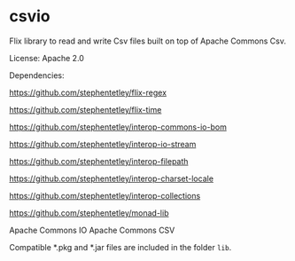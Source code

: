 # csvio

Flix library to read and write Csv files built on top of Apache Commons Csv.

License: Apache 2.0

Dependencies: 

https://github.com/stephentetley/flix-regex

https://github.com/stephentetley/flix-time

https://github.com/stephentetley/interop-commons-io-bom

https://github.com/stephentetley/interop-io-stream

https://github.com/stephentetley/interop-filepath

https://github.com/stephentetley/interop-charset-locale

https://github.com/stephentetley/interop-collections

https://github.com/stephentetley/monad-lib

Apache Commons IO
Apache Commons CSV

Compatible *.pkg and *.jar files are included in the folder `lib`.
